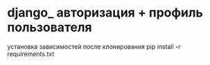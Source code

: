 # django_ авторизация + профиль пользователя
установка зависимостей после клонирования pip install -r requirements.txt
